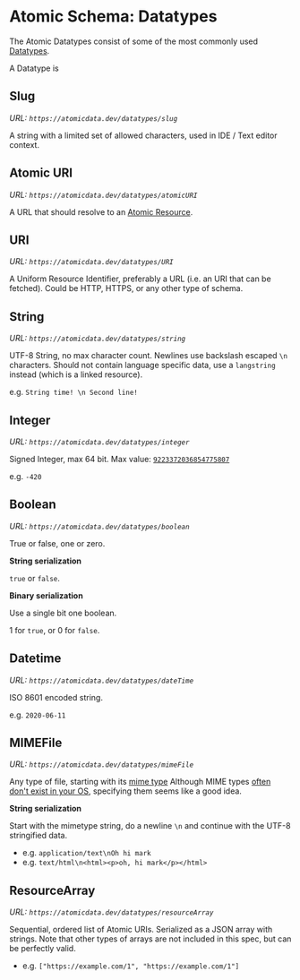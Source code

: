 # Atomic Schema: Datatypes

The Atomic Datatypes consist of some of the most commonly used [Datatypes](classes.md#Datatype).

A Datatype is

## Slug

_URL: `https://atomicdata.dev/datatypes/slug`_

A string with a limited set of allowed characters, used in IDE / Text editor context.

## Atomic URI

_URL: `https://atomicdata.dev/datatypes/atomicURI`_

A URL that should resolve to an [Atomic Resource](../core/concepts.md#Resource).

## URI

_URL: `https://atomicdata.dev/datatypes/URI`_

A Uniform Resource Identifier, preferably a URL (i.e. an URI that can be fetched).
Could be HTTP, HTTPS, or any other type of schema.

## String

_URL: `https://atomicdata.dev/datatypes/string`_

UTF-8 String, no max character count.
Newlines use backslash escaped `\n` characters.
Should not contain language specific data, use a `langstring` instead (which is a linked resource).

e.g. `String time! \n Second line!`

## Integer

_URL: `https://atomicdata.dev/datatypes/integer`_

Signed Integer, max 64 bit.
Max value: [`9223372036854775807`](https://en.wikipedia.org/wiki/9,223,372,036,854,775,807)

e.g. `-420`

## Boolean

_URL: `https://atomicdata.dev/datatypes/boolean`_

True or false, one or zero.

**String serialization**

`true` or `false`.

**Binary serialization**

Use a single bit one boolean.

1 for `true`, or 0 for `false`.

##  Datetime

_URL: `https://atomicdata.dev/datatypes/dateTime`_

ISO 8601 encoded string.

e.g. `2020-06-11`

## MIMEFile

_URL: `https://atomicdata.dev/datatypes/mimeFile`_

Any type of file, starting with its [mime type](https://www.iana.org/assignments/media-types/media-types.xhtml)
Although MIME types [often don't exist in your OS](https://stackoverflow.com/a/29019569/2502163), specifying them seems like a good idea.

**String serialization**

Start with the mimetype string, do a newline `\n` and continue with the UTF-8 stringified data.

- e.g. `application/text\nOh hi mark`
- e.g. `text/html\n<html><p>oh, hi mark</p></html>`

## ResourceArray

_URL: `https://atomicdata.dev/datatypes/resourceArray`_

Sequential, ordered list of Atomic URIs.
Serialized as a JSON array with strings.
Note that other types of arrays are not included in this spec, but can be perfectly valid.

- e.g. `["https://example.com/1", "https://example.com/1"]`

##
